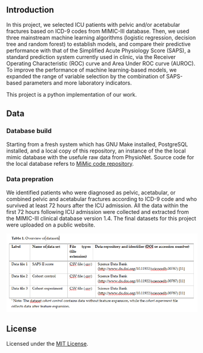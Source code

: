 ## Introduction
In this project, we selected ICU patients with pelvic and/or acetabular fractures based on ICD-9 codes from MIMIC-III database. Then, we used three mainstream machine learning algorithms (logistic regression, decision tree and random forest) to establish models, and compare their predictive performance with that of the Simplified Acute Physiology Score (SAPS), a standard prediction system currently used in clinic, via the Receiver Operating Characteristic (ROC) curve and Area Under ROC curve (AUROC). To improve the performance of machine learning-based models, we expanded the range of variable selection by the combination of SAPS-based parameters and more laboratory indicators.

This project is a python implementation of our work.

## Data
### Database build
Starting from a fresh system which has GNU Make installed, PostgreSQL installed, and a local copy of this repository, an instance of the the local mimic database with the usefule raw data from PhysioNet. Source code for the local database refers to [MiMic code repository](https://github.com/MIT-LCP/mimic-code).

### Data prepration
We identified patients who were diagnosed as pelvic, acetabular, or combined pelvic and acetabular fractures according to ICD-9 code and who survived at least 72 hours after the ICU admission. All the data within the first 72 hours following ICU admission were collected and extracted from the MIMIC-III clinical database version 1.4. The final datasets for this project were uploaded on a public website. 

![img](./img.PNG)

## License
Licensed under the [MIT License](https://github.com/mit-lcp/mimic-code/blob/master/LICENSE).